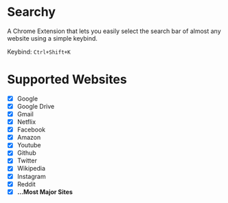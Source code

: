 # Searchy
A Chrome Extension that lets you easily select the search bar of almost any website using a simple keybind.

Keybind: `Ctrl+Shift+K`

# Supported Websites
- [X] Google
- [X] Google Drive
- [X] Gmail
- [X] Netflix
- [X] Facebook
- [X] Amazon
- [X] Youtube
- [X] Github
- [X] Twitter
- [X] Wikipedia
- [X] Instagram
- [X] Reddit
- [X] **...Most Major Sites**